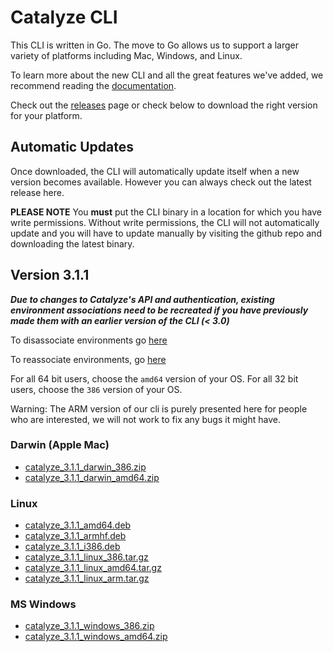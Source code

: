 # Catalyze CLI

This CLI is written in Go. The move to Go allows us to support a larger variety of platforms including Mac, Windows, and Linux.

To learn more about the new CLI and all the great features we've added, we recommend reading the [documentation](https://resources.catalyze.io/paas/paas-cli-reference/).

Check out the [releases](https://github.com/catalyzeio/cli/releases) page or check below to download the right version for your platform.

## Automatic Updates

Once downloaded, the CLI will automatically update itself when a new version becomes available. However you can always check out the latest release here.

**PLEASE NOTE** You **must** put the CLI binary in a location for which you have write permissions. Without write permissions, the CLI will not automatically update and you will have to update manually by visiting the github repo and downloading the latest binary.

## Version 3.1.1

***Due to changes to Catalyze's API and authentication, existing environment associations need to be recreated if you have previously made them with an earlier version of the CLI (< 3.0)***

To disassociate environments go [here](https://resources.catalyze.io/paas/paas-cli-reference/disassociate/)

To reassociate environments, go [here](https://resources.catalyze.io/paas/paas-cli-reference/associate/)

For all 64 bit users, choose the `amd64` version of your OS. For all 32 bit users, choose the `386` version of your OS.

Warning: The ARM version of our cli is purely presented here for people who are interested, we will not work to fix any bugs it might have.

### Darwin (Apple Mac)

 * [catalyze\_3.1.1\_darwin\_386.zip](https://github.com/catalyzeio/cli/releases/download/3.1.1/catalyze_3.1.1_darwin_386.zip)
 * [catalyze\_3.1.1\_darwin\_amd64.zip](https://github.com/catalyzeio/cli/releases/download/3.1.1/catalyze_3.1.1_darwin_amd64.zip)

### Linux

 * [catalyze\_3.1.1\_amd64.deb](https://github.com/catalyzeio/cli/releases/download/3.1.1/catalyze_3.1.1_amd64.deb)
 * [catalyze\_3.1.1\_armhf.deb](https://github.com/catalyzeio/cli/releases/download/3.1.1/catalyze_3.1.1_armhf.deb)
 * [catalyze\_3.1.1\_i386.deb](https://github.com/catalyzeio/cli/releases/download/3.1.1/catalyze_3.1.1_i386.deb)
 * [catalyze\_3.1.1\_linux\_386.tar.gz](https://github.com/catalyzeio/cli/releases/download/3.1.1/catalyze_3.1.1_linux_386.tar.gz)
 * [catalyze\_3.1.1\_linux\_amd64.tar.gz](https://github.com/catalyzeio/cli/releases/download/3.1.1/catalyze_3.1.1_linux_amd64.tar.gz)
 * [catalyze\_3.1.1\_linux\_arm.tar.gz](https://github.com/catalyzeio/cli/releases/download/3.1.1/catalyze_3.1.1_linux_arm.tar.gz)

### MS Windows

 * [catalyze\_3.1.1\_windows\_386.zip](https://github.com/catalyzeio/cli/releases/download/3.1.1/catalyze_3.1.1_windows_386.zip)
 * [catalyze\_3.1.1\_windows\_amd64.zip](https://github.com/catalyzeio/cli/releases/download/3.1.1/catalyze_3.1.1_windows_amd64.zip)
